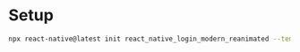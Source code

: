 # Setup

```bash
npx react-native@latest init react_native_login_modern_reanimated --template react-native-template-typescript
```
